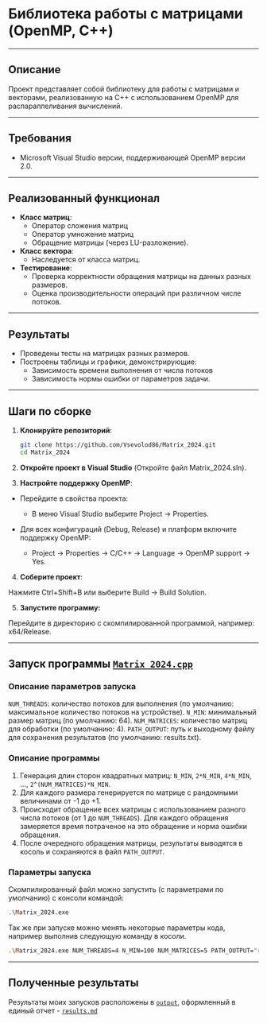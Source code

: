 # Библиотека работы с матрицами (OpenMP, C++)
---

## Описание
Проект представляет собой библиотеку для работы с матрицами и векторами, реализованную на C++ с использованием OpenMP для распараллеливания вычислений. 

---
## Требования

- Microsoft Visual Studio версии, поддерживающей OpenMP версии 2.0.

---
## Реализованный функционал
- **Класс матриц**: 
  - Оператор сложения матриц
  - Оператор умножение матриц
  - Обращение матрицы (через LU-разложение).
- **Класс вектора**:
  - Наследуется от класса матриц.
- **Тестирование**:
  - Проверка корректности обращения матрицы на данных разных размеров.
  - Оценка производительности операций при различном числе потоков.

---
## Результаты
- Проведены тесты на матрицах разных размеров.
- Построены таблицы и графики, демонстрирующие:
  - Зависимость времени выполнения от числа потоков
  - Зависимость нормы ошибки от параметров задачи.

---
## Шаги по сборке

1. **Клонируйте репозиторий**:

   ```bash
   git clone https://github.com/Vsevolod86/Matrix_2024.git
   cd Matrix_2024
   ```

2. **Откройте проект в Visual Studio** (Откройте файл Matrix_2024.sln).

3. **Настройте поддержку OpenMP**:

* Перейдите в свойства проекта:
    * В меню Visual Studio выберите Project → Properties.

* Для всех конфигураций (Debug, Release) и платформ включите поддержку OpenMP:
    * Project → Properties → C/C++ → Language → OpenMP support → Yes.

4. **Соберите проект**:

Нажмите Ctrl+Shift+B или выберите Build → Build Solution.

5. **Запустите программу:**

Перейдите в директорию с скомпилированной программой, например: x64/Release.

---
## Запуск программы [`Matrix_2024.cpp`](Matrix_2024.cpp)

### Описание параметров запуска
`NUM_THREADS`: количество потоков для выполнения (по умолчанию: максимальное количество потоков на устройстве).
`N_MIN`: минимальный размер матриц (по умолчанию: 64).
`NUM_MATRICES`: количество матриц для обработки (по умолчанию: 4).
`PATH_OUTPUT`: путь к выходному файлу для сохранения результатов (по умолчанию: results.txt).

### Описание программы

1. Генерация длин сторон квадратных матриц: `N_MIN`, `2*N_MIN`, `4*N_MIN`, ..., `2^(NUM_MATRICES)*N_MIN`.
2. Для каждого размера генерируется по матрице с рандомными величинами от -1 до +1.
3. Происходит обращение всех матрицы с использованием разного числа потоков (от 1 до `NUM_THREADS`). Для каждого обращения замеряется время потраченое на это обращение и норма ошибки обращения.
4. После очередного обращения матрицы, результаты выводятся в косоль и сохраняются в файл `PATH_OUTPUT`.

### Параметры запуска
Скомпилированный файл можно запустить (с параметрами по умолчанию) с консоли командой:

```bash
.\Matrix_2024.exe
```

Так же при запуске можно менять некоторые параметры кода, например выполнив следующую команду в косоли.

```bash
.\Matrix_2024.exe NUM_THREADS=4 N_MIN=100 NUM_MATRICES=5 PATH_OUTPUT="results.txt"
```

---
## Полученные результаты

Результаты моих запусков расположены в [`output`](https://github.com/Vsevolod86/Matrix_2024/blob/main/output),
оформленный в единый отчет - [`results.md`](output/results.md)

